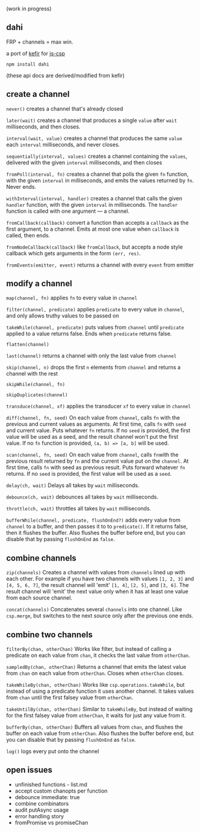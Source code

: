 (work in progress)

dahi
---

FRP + channels = max win.

a port of [kefir](https://pozadi.github.io/kefir/) for [js-csp](https://github.com/ubolonton/js-csp)

`npm install dahi`

(these api docs are derived/modified from kefir)


create a channel
---

`never()`
creates a channel that's already closed 

`later(wait)`
creates a channel that produces a single `value` after `wait` milliseconds, and then closes.

`interval(wait, value)`
creates a channel that produces the same `value` each `interval` milliseconds, and never closes.

`sequentially(interval, values)`
creates a channel containing the `values`, delivered with the given `interval` milliseconds, and then closes

`fromPoll(interval, fn)`
creates a channel that polls the given `fn` function, with the given `interval` in milliseconds, and emits the values returned by `fn`. Never ends.

`withInterval(interval, handler)`
creates a channel that calls the given `handler` function, with the given `interval` in milliseconds. The `handler` function is called with one argument — a channel.

`fromCallback(callback)`
convert a function than accepts a `callback` as the first argument, to a channel. Emits at most one value when `callback` is called, then ends.

`fromNodeCallback(callback)`
like `fromCallback`, but accepts a node style callback which gets arguments in the form `(err, res)`. 


`fromEvents(emitter, event)`
returns a channel with every `event` from emitter


modify a channel
---

`map(channel, fn)`
applies `fn` to every value in `channel`

`filter(channel, predicate)`
applies `predicate` to every value in `channel`, and only allows truthy values to be passed on

`takeWhile(channel, predicate)`
puts values from `channel` until `predicate` applied to a value returns false. Ends when `predicate` returns false.

`flatten(channel)`

`last(channel)`
returns a channel with only the last value from `channel`

`skip(channel, n)`
drops the first `n` elements from `channel` and returns a channel with the rest

`skipWhile(channel, fn)`

`skipDuplicates(channel)`

`transduce(channel, xf)`
applies the transducer `xf` to every value in `channel`

`diff(channel, fn, seed)`
On each value from `channel`, calls `fn` with the previous and current values as arguments. At first time, calls `fn` with `seed` and current value. Puts whatever `fn` returns. If no `seed` is provided, the first value will be used as a seed, and the result channel won't put the first value. If no `fn` function is provided, `(a, b) => [a, b]` will be used.

`scan(channel, fn, seed)`
On each value from `channel`, calls `fn`with the previous result returned by `fn` and the current value put on the `channel`. At first time, calls `fn` with seed as previous result. Puts forward whatever `fn` returns. If no `seed` is provided, the first value will be used as a `seed`.

`delay(ch, wait)`
Delays all takes by `wait` milliseconds.

`debounce(ch, wait)`
debounces all takes by `wait` milliseconds.

`throttle(ch, wait)`
throttles all takes by `wait` milliseconds.

`bufferWhile(channel, predicate, flushOnEnd?)`
adds every value from `channel` to a buffer, and then passes it to to `predicate()`. If it returns false, then it flushes the buffer. Also flushes the buffer before end, but you can disable that by passing `flushOnEnd` as `false`.


combine channels
---
`zip(channels)`
Creates a channel with values from `channels` lined up with each other. For example if you have two channels with values `[1, 2, 3]` and `[4, 5, 6, 7]`, the result channel will 'emit' `[1, 4]`, `[2, 5]`, and `[3, 6]`. The result channel will 'emit' the next value only when it has at least one value from each source channel.

`concat(channels)`
Concatenates several `channels` into one channel. Like `csp.merge`, but switches to the next source only after the previous one ends.


combine two channels
---
`filterBy(chan, otherChan)`
Works like filter, but instead of calling a predicate on each value from `chan`, it checks the last value from `otherChan`.

`sampledBy(chan, otherChan)`
Returns a channel that emits the latest value from `chan` on each value from `otherChan`. Closes when `otherChan` closes.

`takeWhileBy(chan, otherChan)`
Works like `csp.operations.takeWhile`, but instead of using a predicate function it uses another channel. It takes values from `chan` until the first falsey value from `otherChan`.

`takeUntilBy(chan, otherChan)`
Similar to `takeWhileBy`, but instead of waiting for the first falsey value from `otherChan`, it waits for just any value from it.

`bufferBy(chan, otherChan)`
Buffers all values from `chan`, and flushes the buffer on each value from `otherChan`. Also flushes the buffer before end, but you can disable that by passing `flushOnEnd` as `false`.

`log()`
logs every put onto the channel


open issues 
---
- unfinished functions - list.md
- accept custom chanopts per function
- debounce immediate: true
- combine combinators
- audit putAsync usage
- error handling story
- fromPromise vs promiseChan